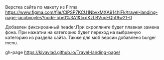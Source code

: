 Верстка сайта по макету из Firma
https://www.figma.com/file/ClPSP7KCU1NbvxMXA914hlFk/travel-landing-page-jacobvoyles?node-id=0%3A1&t=dKzLBVuoEQhf9w21-0

Добавлен фиксироанный header.При скроллинге будет плавная замена фона. При нажатии на категорию будет переход на выбранную категорию из раздела сайта.
Также для моб версии добавлено burger menu.

gh-page 
https://kivavlad.github.io/Travel-landing-page/
